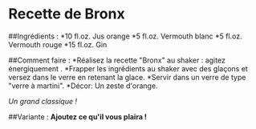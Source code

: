 # Recette de Bronx

##Ingrédients :
	*10 fl.oz. Jus orange
	*5 fl.oz. Vermouth blanc
	*5 fl.oz. Vermouth rouge
	*15 fl.oz. Gin

##Comment faire :
	*Réalisez la recette "Bronx" au shaker : agitez énergiquement .
	*Frapper les ingrédients au shaker avec des glaçons et versez dans le 		verre en retenant la glace.
	*Servir dans un verre de type "verre à martini".
	*Décor: Un zeste d'orange.

*Un grand classique !*

##Variante : **Ajoutez ce qu'il vous plaira !**
